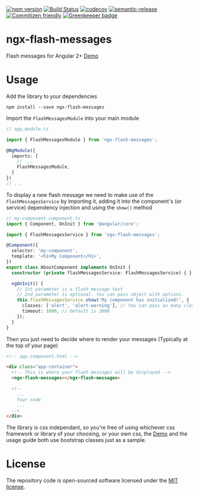 [![npm version](https://badge.fury.io/js/ngx-flash-messages.svg)](https://www.npmjs.com/package/ngx-flash-messages)
[![Build Status](https://travis-ci.org/MapleSyrupGroup/ngx-flash-messages.svg?branch=master)](https://travis-ci.org/MapleSyrupGroup/ngx-flash-messages)
[![codecov](https://codecov.io/gh/MapleSyrupGroup/ngx-flash-messages/branch/master/graph/badge.svg)](https://codecov.io/gh/MapleSyrupGroup/ngx-flash-messages)
[![semantic-release](https://img.shields.io/badge/%20%20%F0%9F%93%A6%F0%9F%9A%80-semantic--release-e10079.svg)](https://github.com/semantic-release/semantic-release)
[![Commitizen friendly](https://img.shields.io/badge/commitizen-friendly-brightgreen.svg)](http://commitizen.github.io/cz-cli/)
[![Greenkeeper badge](https://badges.greenkeeper.io/MapleSyrupGroup/ngx-flash-messages.svg)](https://greenkeeper.io/)

# ngx-flash-messages

Flash messages for Angular 2+ [Demo](https://maplesyrupgroup.github.io/ngx-flash-messages/)

# Usage

Add the library to your dependencies
```shell
npm install --save ngx-flash-messages
```
Import the `FlashMessagesModule` into your main module

```ts
// app.module.ts

import { FlashMessagesModule } from 'ngx-flash-messages';

@NgModule({
  imports: [
    // ...
    FlashMessagesModule,
  ]
})
// ...
```

To display a new flash message we need to make use of the `FlashMessagesService` by importing it, adding it into the component's (or service) dependency injection and using the `show()` method

```ts
// my-component.component.ts
import { Component, OnInit } from '@angular/core';

import { FlashMessagesService } from 'ngx-flash-messages';

@Component({
  selector: 'my-component',
  template: '<h1>My Component</h1>',
})
export class AboutComponent implements OnInit {
  constructor (private flashMessagesService: FlashMessagesService) { }

  ngOnInit() {
    // 1st parameter is a flash message text
    // 2nd parameter is optional. You can pass object with options.
    this.flashMessagesService.show('My component has initialized!', {
      classes: ['alert', 'alert-warning'], // You can pass as many classes as you need
      timeout: 1000, // Default is 3000
    });
  }
}
```

Then you just need to decide where to render your messages (Typically at the top of your page)

```html
<!-- app.component.html -->

<div class="app-container">
  <!-- This is where your flash messages will be displayed -->
  <ngx-flash-messages></ngx-flash-messages>

  <!--
    ...
    Your code
    ...
  -->
</div>
```

The library is css independant, so you're free of using whichever css framework or library of your choosing, or your own css, the [Demo](https://maplesyrupgroup.github.io/ngx-flash-messages/) and the usage guide both use bootstrap classes just as a sample.

# License

The repository code is open-sourced software licensed under the [MIT license](https://opensource.org/licenses/MIT).